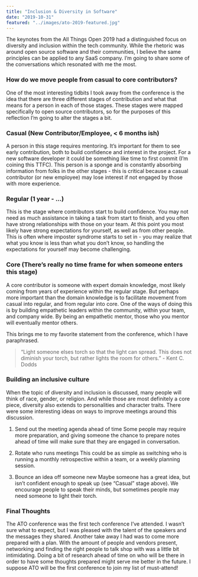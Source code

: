 ```yaml
---
title: "Inclusion & Diversity in Software"
date: "2019-10-31"
featured: "../images/ato-2019-featured.jpg"
---
```


<!-- end -->

The keynotes from the All Things Open 2019 had a distinguished focus on diversity and inclusion within the tech community.  While the rhetoric was around open source software and their communities, I believe the same principles can be applied to any SaaS company.  I’m going to share some of the conversations which resonated with me the most.

### How do we move people from casual to core contributors?

One of the most interesting tidbits I took away from the conference is the idea that there are three different stages of contribution and what that means for a person in each of those stages.  These stages were mapped specifically to open source contributors, so for the purposes of this reflection I’m going to alter the stages a bit.

### Casual (New Contributor/Employee, < 6 months ish)

A person in this stage requires mentoring.  It’s important for them to see early contribution, both to build confidence and interest in the project.  For a new software developer it could be something like time to first commit (I’m coining this TTFC).  This person is a sponge and is constantly absorbing information from folks in the other stages - this is critical because a casual contributor (or new employee) may lose interest if not engaged by those with more experience.

### Regular (1 year - ...)

This is the stage where contributors start to build confidence.  You may not need as much assistance in taking a task from start to finish, and you often have strong relationships with those on your team.  At this point you most likely have strong expectations for yourself, as well as from other people.  This is often where imposter syndrome starts to set in - you may realize that what you know is less than what you don’t know, so handling the expectations for yourself may become challenging.

### Core (There’s really no time frame for when someone enters this stage)

A core contributor is someone with expert domain knowledge, most likely coming from years of experience within the regular stage.  But perhaps more important than the domain knowledge is to facilitate movement from casual into regular, and from regular into core.  One of the ways of doing this is by building empathetic leaders within the community, within your team, and company wide.  By being an empathetic mentor, those who you mentor will eventually mentor others.

This brings me to my favorite statement from the conference, which I have paraphrased.

>“Light someone elses torch so that the light can spread.  This does not diminish your torch, but rather lights the room for others.” - Kent C. Dodds

### Building an inclusive culture
When the topic of diversity and inclusion is discussed, many people will think of race, gender, or religion.  And while those are most definitely a core piece, diversity also extends to personalities and character traits.  There were some interesting ideas on ways to improve meetings around this discussion.

1.  Send out the meeting agenda ahead of time
Some people may require more preparation, and giving someone the chance to prepare notes ahead of time will make sure that they are engaged in conversation.

2. Rotate who runs meetings
This could be as simple as switching who is running a monthly retrospective within a team, or a weekly planning session.

3. Bounce an idea off someone new
Maybe someone has a great idea, but isn’t confident enough to speak up (see “Casual” stage above).  We encourage people to speak their minds, but sometimes people may need someone to light their torch.

### Final Thoughts
The ATO conference was the first tech conference I’ve attended.  I wasn’t sure what to expect, but I was pleased with the talent of the speakers and the messages they shared.  Another take away I had was to come more prepared with a plan.  With the amount of people and vendors present, networking and finding the right people to talk shop with was a little bit intimidating.  Doing a bit of research ahead of time on who will be there in order to have some thoughts prepared might serve me better in the future.  I suppose ATO will be the first conference to join my list of must-attend!